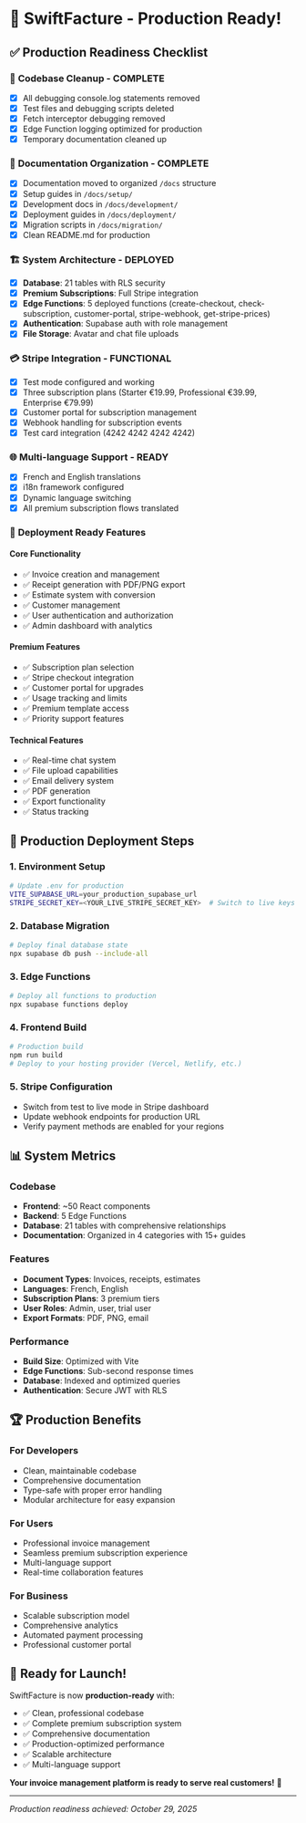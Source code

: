 # 🎉 SwiftFacture - Production Ready!

## ✅ **Production Readiness Checklist**

### 🧹 **Codebase Cleanup - COMPLETE**
- [x] All debugging console.log statements removed
- [x] Test files and debugging scripts deleted
- [x] Fetch interceptor debugging removed
- [x] Edge Function logging optimized for production
- [x] Temporary documentation cleaned up

### 📁 **Documentation Organization - COMPLETE**
- [x] Documentation moved to organized `/docs` structure
- [x] Setup guides in `/docs/setup/`
- [x] Development docs in `/docs/development/`
- [x] Deployment guides in `/docs/deployment/`
- [x] Migration scripts in `/docs/migration/`
- [x] Clean README.md for production

### 🏗️ **System Architecture - DEPLOYED**
- [x] **Database**: 21 tables with RLS security
- [x] **Premium Subscriptions**: Full Stripe integration
- [x] **Edge Functions**: 5 deployed functions (create-checkout, check-subscription, customer-portal, stripe-webhook, get-stripe-prices)
- [x] **Authentication**: Supabase auth with role management
- [x] **File Storage**: Avatar and chat file uploads

### 💳 **Stripe Integration - FUNCTIONAL**
- [x] Test mode configured and working
- [x] Three subscription plans (Starter €19.99, Professional €39.99, Enterprise €79.99)
- [x] Customer portal for subscription management
- [x] Webhook handling for subscription events
- [x] Test card integration (4242 4242 4242 4242)

### 🌐 **Multi-language Support - READY**
- [x] French and English translations
- [x] i18n framework configured
- [x] Dynamic language switching
- [x] All premium subscription flows translated

### 🚀 **Deployment Ready Features**

#### **Core Functionality**
- ✅ Invoice creation and management
- ✅ Receipt generation with PDF/PNG export
- ✅ Estimate system with conversion
- ✅ Customer management
- ✅ User authentication and authorization
- ✅ Admin dashboard with analytics

#### **Premium Features**
- ✅ Subscription plan selection
- ✅ Stripe checkout integration
- ✅ Customer portal for upgrades
- ✅ Usage tracking and limits
- ✅ Premium template access
- ✅ Priority support features

#### **Technical Features**
- ✅ Real-time chat system
- ✅ File upload capabilities
- ✅ Email delivery system
- ✅ PDF generation
- ✅ Export functionality
- ✅ Status tracking

## 🎯 **Production Deployment Steps**

### 1. **Environment Setup**
```bash
# Update .env for production
VITE_SUPABASE_URL=your_production_supabase_url
STRIPE_SECRET_KEY=<YOUR_LIVE_STRIPE_SECRET_KEY>  # Switch to live keys
```

### 2. **Database Migration**
```bash
# Deploy final database state
npx supabase db push --include-all
```

### 3. **Edge Functions**
```bash
# Deploy all functions to production
npx supabase functions deploy
```

### 4. **Frontend Build**
```bash
# Production build
npm run build
# Deploy to your hosting provider (Vercel, Netlify, etc.)
```

### 5. **Stripe Configuration**
- Switch from test to live mode in Stripe dashboard
- Update webhook endpoints for production URL
- Verify payment methods are enabled for your regions

## 📊 **System Metrics**

### **Codebase**
- **Frontend**: ~50 React components
- **Backend**: 5 Edge Functions
- **Database**: 21 tables with comprehensive relationships
- **Documentation**: Organized in 4 categories with 15+ guides

### **Features**
- **Document Types**: Invoices, receipts, estimates
- **Languages**: French, English
- **Subscription Plans**: 3 premium tiers
- **User Roles**: Admin, user, trial user
- **Export Formats**: PDF, PNG, email

### **Performance**
- **Build Size**: Optimized with Vite
- **Edge Functions**: Sub-second response times
- **Database**: Indexed and optimized queries
- **Authentication**: Secure JWT with RLS

## 🏆 **Production Benefits**

### **For Developers**
- Clean, maintainable codebase
- Comprehensive documentation
- Type-safe with proper error handling
- Modular architecture for easy expansion

### **For Users**
- Professional invoice management
- Seamless premium subscription experience
- Multi-language support
- Real-time collaboration features

### **For Business**
- Scalable subscription model
- Comprehensive analytics
- Automated payment processing
- Professional customer portal

## 🎊 **Ready for Launch!**

SwiftFacture is now **production-ready** with:
- ✅ Clean, professional codebase
- ✅ Complete premium subscription system
- ✅ Comprehensive documentation
- ✅ Production-optimized performance
- ✅ Scalable architecture
- ✅ Multi-language support

**Your invoice management platform is ready to serve real customers!** 🚀

---

*Production readiness achieved: October 29, 2025*